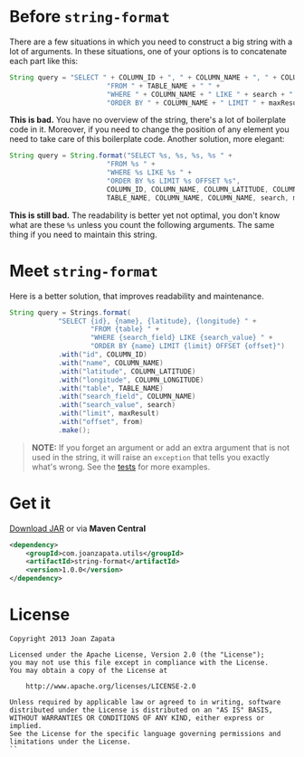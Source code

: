 # Before ```string-format```

There are a few situations in which you need to construct a big string with a lot of arguments.
In these situations, one of your options is to concatenate each part like this:

```java
String query = "SELECT " + COLUMN_ID + ", " + COLUMN_NAME + ", " + COLUMN_LATITUDE + ", " + COLUMN_LONGITUDE + " " +
                        "FROM " + TABLE_NAME + " " +
                        "WHERE " + COLUMN_NAME + " LIKE " + search + " " +
                        "ORDER BY " + COLUMN_NAME + " LIMIT " + maxResult + " OFFSET " + from;
```

**This is bad.** You have no overview of the string, there's a lot of boilerplate code in it. Moreover, if you need to change the position of any element you need to take care of this boilerplate code. Another solution, more elegant:

```java
String query = String.format("SELECT %s, %s, %s, %s " +
                        "FROM %s " +
                        "WHERE %s LIKE %s " +
                        "ORDER BY %s LIMIT %s OFFSET %s",
                        COLUMN_ID, COLUMN_NAME, COLUMN_LATITUDE, COLUMN_LONGITUDE, 
                        TABLE_NAME, COLUMN_NAME, COLUMN_NAME, search, maxResult, from);
```

**This is still bad.** The readability is better yet not optimal, you don't know what are these ```%s``` unless you count the following arguments. The same thing if you need to maintain this string.

# Meet ```string-format```

Here is a better solution, that improves readability and maintenance.

```java
String query = Strings.format(
			"SELECT {id}, {name}, {latitude}, {longitude} " +
					"FROM {table} " +
					"WHERE {search_field} LIKE {search_value} " +
					"ORDER BY {name} LIMIT {limit} OFFSET {offset}")
			.with("id", COLUMN_ID)
			.with("name", COLUMN_NAME)
			.with("latitude", COLUMN_LATITUDE)
			.with("longitude", COLUMN_LONGITUDE)
			.with("table", TABLE_NAME)
			.with("search_field", COLUMN_NAME)
			.with("search_value", search)
			.with("limit", maxResult)
			.with("offset", from)
			.make();
```

> **NOTE:** If you forget an argument or add an extra argument that is not used in the string, it will raise an ```exception``` that tells you exactly what's wrong. See the [tests](https://github.com/JoanZapata/string-format/blob/master/src/test/java/com/joanzapata/utils/StringsTest.java#L23-L48) for more examples.

# Get it

[Download JAR](http://search.maven.org/remotecontent?filepath=com/joanzapata/utils/string-format/1.0.0/string-format-1.0.0.jar) or via **Maven Central**

```xml
<dependency>
    <groupId>com.joanzapata.utils</groupId>
    <artifactId>string-format</artifactId>
    <version>1.0.0</version>
</dependency>
```

# License

```
Copyright 2013 Joan Zapata

Licensed under the Apache License, Version 2.0 (the "License");
you may not use this file except in compliance with the License.
You may obtain a copy of the License at

    http://www.apache.org/licenses/LICENSE-2.0

Unless required by applicable law or agreed to in writing, software
distributed under the License is distributed on an "AS IS" BASIS,
WITHOUT WARRANTIES OR CONDITIONS OF ANY KIND, either express or implied.
See the License for the specific language governing permissions and
limitations under the License.
``
